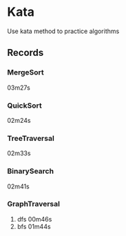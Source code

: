 # Kata
Use kata method to practice algorithms

## Records
### MergeSort
03m27s
### QuickSort
02m24s
### TreeTraversal
02m33s
### BinarySearch
02m41s
### GraphTraversal
1. dfs 00m46s
1. bfs 01m44s
